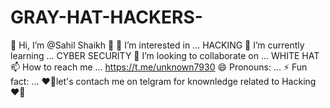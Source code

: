 # GRAY-HAT-HACKERS-
👋 Hi, I’m @Sahil Shaikh 👋
👀 I’m interested in ... HACKING
🌱 I’m currently learning ... CYBER SECURITY
💞️ I’m looking to collaborate on ... WHITE HAT
📫 How to reach me ... https://t.me/unknown7930
😄 Pronouns: ...
⚡ Fun fact: ...
❤️‍🔥let's contach me on telgram for knownledge related to Hacking❤️‍🔥
